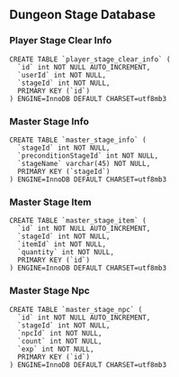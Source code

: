 ﻿## Dungeon Stage Database 
### Player Stage Clear Info 
```
CREATE TABLE `player_stage_clear_info` (
  `id` int NOT NULL AUTO_INCREMENT,
  `userId` int NOT NULL,
  `stageId` int NOT NULL,
  PRIMARY KEY (`id`)
) ENGINE=InnoDB DEFAULT CHARSET=utf8mb3
```

### Master Stage Info 
```
CREATE TABLE `master_stage_info` (
  `stageId` int NOT NULL,
  `preconditionStageId` int NOT NULL,
  `stageName` varchar(45) NOT NULL,
  PRIMARY KEY (`stageId`)
) ENGINE=InnoDB DEFAULT CHARSET=utf8mb3
```

### Master Stage Item 
```
CREATE TABLE `master_stage_item` (
  `id` int NOT NULL AUTO_INCREMENT,
  `stageId` int NOT NULL,
  `itemId` int NOT NULL,
  `quantity` int NOT NULL,
  PRIMARY KEY (`id`)
) ENGINE=InnoDB DEFAULT CHARSET=utf8mb3
```

### Master Stage Npc 
```
CREATE TABLE `master_stage_npc` (
  `id` int NOT NULL AUTO_INCREMENT,
  `stageId` int NOT NULL,
  `npcId` int NOT NULL,
  `count` int NOT NULL,
  `exp` int NOT NULL,
  PRIMARY KEY (`id`)
) ENGINE=InnoDB DEFAULT CHARSET=utf8mb3
```